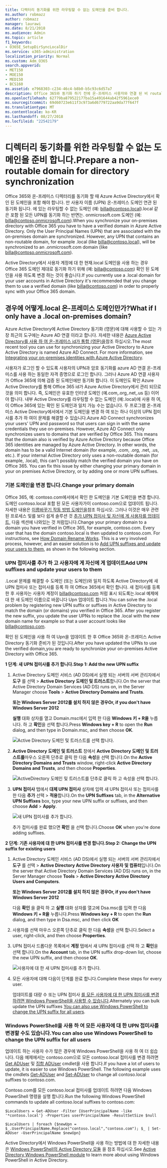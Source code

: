 ```yaml
---
title: 디렉터리 동기화를 위한 라우팅할 수 없는 도메인을 준비 합니다.
ms.author: robmazz
author: robmazz
manager: laurawi
ms.date: 8/21/2018
ms.audience: Admin
ms.topic: article
f1_keywords:
- O365E_SetupDirSyncLocalDir
ms.service: o365-administration
localization_priority: Normal
ms.custom: Adm_O365
search.appverid:
- MET150
- MOE150
- MED150
- BCS160
ms.assetid: e7968303-c234-46c4-b8b0-b5c93c6d57a7
description: Office 365와 동기화 하기 전에 온-프레미스 사용자와 연결 된 비 routale 도메인을 사용 하는 경우 취해야 할 조치에 대해 알아봅니다.
ms.openlocfilehash: 62779ba879522177ba15a491644ab42f5961ece0
ms.sourcegitcommit: 69d60723e611f3c973a6d6779722aa9da77f647f
ms.translationtype: MT
ms.contentlocale: ko-KR
ms.lasthandoff: 08/27/2018
ms.locfileid: "22542179"
---
```

# <a name="prepare-a-non-routable-domain-for-directory-synchronization"></a><span data-ttu-id="fd9b4-103">디렉터리 동기화를 위한 라우팅할 수 없는 도메인을 준비 합니다.</span><span class="sxs-lookup"><span data-stu-id="fd9b4-103">Prepare a non-routable domain for directory synchronization</span></span>
<span data-ttu-id="fd9b4-p101">Office 365와 온-프레미스 디렉터리를 동기화 할 때 Azure Active Directory에서 확인 된 도메인을 포함 해야 합니다. 만 사용자 이름 (UPN) 온-프레미스 도메인 연관 된 동기화 됩니다. 에 있는 라우팅할 수 없는 도메인 (예: billa@contoso.local).local 같은 포함 된 모든 UPN를 동기화 하는 반면는. onmicrosoft.com 도메인 (예: billa@contoso.onmicrosoft.com).</span><span class="sxs-lookup"><span data-stu-id="fd9b4-p101">When you synchronize your on-premises directory with Office 365 you have to have a verified domain in Azure Active Directory. Only the User Principal Names (UPN) that are associated with the on-premises domain are synchronized. However, any UPN that contains an non-routable domain, for example .local (like billa@contoso.local), will be synchronized to an .onmicrosoft.com domain (like billa@contoso.onmicrosoft.com).</span></span> 

<span data-ttu-id="fd9b4-107">Active Directory에서 사용자 계정에 대 한 현재.local 도메인을 사용 하는 경우 Office 365 도메인 제대로 동기화 하기 위해 (예: billa@contoso.com) 확인 된 도메인을 사용 하도록 변경 하는 것이 좋습니다.</span><span class="sxs-lookup"><span data-stu-id="fd9b4-107">If you currently use a .local domain for your user accounts in Active Directory it's recommended that you change them to use a verified domain (like billa@contoso.com) in order to properly sync with your Office 365 domain.</span></span>
  
## <a name="what-if-i-only-have-a-local-on-premises-domain"></a><span data-ttu-id="fd9b4-108">경우에 어떻게.local 온-프레미스 도메인만가?</span><span class="sxs-lookup"><span data-stu-id="fd9b4-108">What if I only have a .local on-premises domain?</span></span>

<span data-ttu-id="fd9b4-p102">Azure Active Directory에 Active Directory 동기화 (영문)에 대해 사용할 수 있는 가장 최근의 도구에는 Azure AD 연결 이라고 합니다. 자세한 내용은 [Azure Active Directory를 사용 하 여 온-프레미스 id가 통합 (영문)을](https://go.microsoft.com/fwlink/p/?LinkId=624168)참조 하십시오.</span><span class="sxs-lookup"><span data-stu-id="fd9b4-p102">The most recent tool you can use for synchronizing your Active Directory to Azure Active Directory is named Azure AD Connect. For more information, see [Integrating your on-premises identities with Azure Active Directory](https://go.microsoft.com/fwlink/p/?LinkId=624168).</span></span>
  
<span data-ttu-id="fd9b4-p103">사용자가 로그인 할 수 있도록 사용자의 UPN과 암호 동기화를 azure AD 연결 온-프레미스를 사용 하는 동일한 자격 증명으로 로그인 합니다. 그러나 Azure AD 연결 사용자가 Office 365에 의해 검증 된 도메인에만 동기화 합니다. 이 도메인도 확인 Azure Active Directory를 통해 Office 365 id가 Azure Active Directory에서 관리 되므로 것을 의미 합니다. 즉, 도메인은 유효한 인터넷 도메인 (예.com,.org,.net,.us 등) 이어야 합니다. 내부 Active Directory를 라우팅할 수 없는 도메인 (예:.local)에 사용 하 여,이 Office 365에 있는 확인 된 도메인과 일치 가능 수는 없습니다. 두 프로그램 온-프레미스 Active Directory에서에서 기본 도메인을 변경 하 여 또는 하나 이상의 UPN 접미사를 추가 하 여이 문제를 해결할 수 있습니다.</span><span class="sxs-lookup"><span data-stu-id="fd9b4-p103">Azure AD Connect synchronizes your users' UPN and password so that users can sign in with the same credentials they use on-premises. However, Azure AD Connect only synchronizes users to domains that are verified by Office 365. This means that the domain also is verified by Azure Active Directory because Office 365 identities are managed by Azure Active Directory. In other words, the domain has to be a valid Internet domain (for example, .com, .org, .net, .us, etc.). If your internal Active Directory only uses a non-routable domain (for example, .local), this can't possibly match the verified domain you have on Office 365. You can fix this issue by either changing your primary domain in your on premises Active Directory, or by adding one or more UPN suffixes.</span></span>
  
### <a name="change-your-primary-domain"></a><span data-ttu-id="fd9b4-117">**기본 도메인을 변경 합니다.**</span><span class="sxs-lookup"><span data-stu-id="fd9b4-117">**Change your primary domain**</span></span>

<span data-ttu-id="fd9b4-p104">Office 365, 예: contoso.com에서에서 확인 한 도메인을 기본 도메인을 변경 합니다. 도메인 contoso.local 포함 된 모든 사용자가이 contoso.com으로 업데이트 됩니다. 자세한 내용은 [이름바꾸기 작동 방법 도메인을](https://go.microsoft.com/fwlink/p/?LinkId=624174)참조 하십시오. 그러나 이것은 매우 관련 된 프로세스 및를 보다 쉽게 솔루션 것 [추가 UPN 접미사 및 자신에 게 사용자를 업데이트](prepare-a-non-routable-domain-for-directory-synchronization.md#bk_register), 다음 섹션에 나와있는 것 처럼입니다.</span><span class="sxs-lookup"><span data-stu-id="fd9b4-p104">Change your primary domain to a domain you have verified in Office 365, for example, contoso.com. Every user that has the domain contoso.local is then updated to contoso.com. For instructions, see [How Domain Rename Works](https://go.microsoft.com/fwlink/p/?LinkId=624174). This is a very involved process, however, and an easier solution is to [Add UPN suffixes and update your users to them](prepare-a-non-routable-domain-for-directory-synchronization.md#bk_register), as shown in the following section.</span></span>
  
### <a name="add-upn-suffixes-and-update-your-users-to-them"></a><span data-ttu-id="fd9b4-122">**UPN 접미사를 추가 하 고 사용자에 게 자신에 게 업데이트**</span><span class="sxs-lookup"><span data-stu-id="fd9b4-122">**Add UPN suffixes and update your users to them**</span></span>

<span data-ttu-id="fd9b4-p105">.Local 문제를 해결할 수 도메인 (또는 도메인)와 일치 하도록 Active Directory에 새 UPN 접미사 또는 접미사를 등록 하 여 Office 365에서 확인 합니다. 새 접미사를 등록 한 후 사용자는 사용자 계정이 billa@contoso.com 처럼 표시 되도록는.local 예제에 대 한 새 도메인 이름으로 바꿉니다 Upn 업데이트 합니다.</span><span class="sxs-lookup"><span data-stu-id="fd9b4-p105">You can solve the .local problem by registering new UPN suffix or suffixes in Active Directory to match the domain (or domains) you verified in Office 365. After you register the new suffix, you update the user UPNs to replace the .local with the new domain name for example so that a user account looks like billa@contoso.com.</span></span>
  
<span data-ttu-id="fd9b4-125">확인 된 도메인을 사용 하 여 Upn을 업데이트 한 후 Office 365와 온-프레미스 Active Directory 동기화 준비가 된 것입니다.</span><span class="sxs-lookup"><span data-stu-id="fd9b4-125">After you have updated the UPNs to use the verified domain,you are ready to synchronize your on-premises Active Directory with Office 365.</span></span>
  
 <span data-ttu-id="fd9b4-126">**1 단계: 새 UPN 접미사를 추가 합니다.**</span><span class="sxs-lookup"><span data-stu-id="fd9b4-126">**Step 1: Add the new UPN suffix**</span></span>
  
1. <span data-ttu-id="fd9b4-127">Active Directory 도메인 서비스 (AD DS)에서 실행 되는 서버의 서버 관리자에서 **도구** 를 선택 \> **Active Directory 도메인 및 트러스트**합니다.</span><span class="sxs-lookup"><span data-stu-id="fd9b4-127">On the server that Active Directory Domain Services (AD DS) runs on, in the Server Manager choose **Tools** \> **Active Directory Domains and Trusts**.</span></span>
    
    <span data-ttu-id="fd9b4-128">**또는 Windows Server 2012를 설치 하지 않은 경우**</span><span class="sxs-lookup"><span data-stu-id="fd9b4-128">**Or, if you don't have Windows Server 2012**</span></span>
    
    <span data-ttu-id="fd9b4-129">**실행** 대화 상자를 열고 Domain.msc에서 입력 한 다음 **Windows 키 + R을** 누릅니다. 하 고 **확인**을 선택 합니다.</span><span class="sxs-lookup"><span data-stu-id="fd9b4-129">Press **Windows key + R** to open the **Run** dialog, and then type in Domain.msc, and then choose **OK**.</span></span>
    
    ![Active Directory 도메인 및 트러스트를 선택 합니다.](media/46b6e007-9741-44af-8517-6f682e0ac974.png)
  
2. <span data-ttu-id="fd9b4-131">**Active Directory 도메인 및 트러스트** 창에서 **Active Directory 도메인 및 트러스트를**마우스 오른쪽 단추로 클릭 한 다음 **속성**을 선택 합니다.</span><span class="sxs-lookup"><span data-stu-id="fd9b4-131">On the **Active Directory Domains and Trusts** window, right-click **Active Directory Domains and Trusts**, and then choose **Properties**.</span></span>
    
    ![ActiveDirectory 도메인 및 트러스트를 단추로 클릭 하 고 속성을 선택 합니다.](media/39d20812-ffb5-4ba9-8d7b-477377ac360d.png)
  
3. <span data-ttu-id="fd9b4-133">**UPN 접미사** 탭에서 **대체 UPN 접미사** 상자에 입력 새 UPN 접미사 또는 접미사를 한 다음 **추가** 선택 \> **적용**합니다.</span><span class="sxs-lookup"><span data-stu-id="fd9b4-133">On the **UPN Suffixes** tab, in the **Alternative UPN Suffixes** box, type your new UPN suffix or suffixes, and then choose **Add** \> **Apply**.</span></span>
    
    ![새 UPN 접미사를 추가 합니다.](media/a4aaf919-7adf-469a-b93f-83ef284c0915.PNG)
  
    <span data-ttu-id="fd9b4-135">추가 접미사를 완료 했으면 **확인** 을 선택 합니다.</span><span class="sxs-lookup"><span data-stu-id="fd9b4-135">Choose **OK** when you're done adding suffixes.</span></span> 
    
 <span data-ttu-id="fd9b4-136">**2 단계: 기존 사용자에 대 한 UPN 접미사를 변경 합니다.**</span><span class="sxs-lookup"><span data-stu-id="fd9b4-136">**Step 2: Change the UPN suffix for existing users**</span></span>
  
1. <span data-ttu-id="fd9b4-137">Active Directory 도메인 서비스 (AD DS)에서 실행 되는 서버의 서버 관리자에서 **도구** 를 선택 \> **Active Directory Active Directory 사용자 및 컴퓨터**입니다.</span><span class="sxs-lookup"><span data-stu-id="fd9b4-137">On the server that Active Directory Domain Services (AD DS) runs on, in the Server Manager choose **Tools** \> **Active Directory Active Directory Users and Computers**.</span></span>
    
    <span data-ttu-id="fd9b4-138">**또는 Windows Server 2012를 설치 하지 않은 경우**</span><span class="sxs-lookup"><span data-stu-id="fd9b4-138">**Or, if you don't have Windows Server 2012**</span></span>
    
    <span data-ttu-id="fd9b4-139">다음 **확인** 을 클릭 하 고 **실행** 대화 상자를 열고에 Dsa.msc를 입력 한 다음 **Windows 키 + R을** 누릅니다.</span><span class="sxs-lookup"><span data-stu-id="fd9b4-139">Press **Windows key + R** to open the **Run** dialog, and then type in Dsa.msc, and then click **OK**</span></span>
    
2. <span data-ttu-id="fd9b4-140">사용자를 선택 마우스 오른쪽 단추로 클릭 한 다음 **속성**을 선택 합니다.</span><span class="sxs-lookup"><span data-stu-id="fd9b4-140">Select a user, right-click, and then choose **Properties**.</span></span>
    
3. <span data-ttu-id="fd9b4-141">UPN 접미사 드롭다운 목록에서 **계정** 탭에서 새 UPN 접미사를 선택 하 고 **확인**을 선택 합니다.</span><span class="sxs-lookup"><span data-stu-id="fd9b4-141">On the **Account** tab, in the UPN suffix drop-down list, choose the new UPN suffix, and then choose **OK**.</span></span>
    
    ![사용자에 대 한 새 UPN 접미사를 추가 합니다.](media/54876751-49f0-48cc-b864-2623c4835563.png)
  
4. <span data-ttu-id="fd9b4-143">모든 사용자에 대해 다음이 단계를 완료 합니다.</span><span class="sxs-lookup"><span data-stu-id="fd9b4-143">Complete these steps for every user.</span></span>
    
    <span data-ttu-id="fd9b4-144">업데이트를 대량 수 또는 UPN 접미사 [를 모든 사용자에 대 한 UPN 접미사를 변경 하려면 Windows PowerShell을 사용할 수 있습니다](prepare-a-non-routable-domain-for-directory-synchronization.md#BK_Posh).</span><span class="sxs-lookup"><span data-stu-id="fd9b4-144">Alternately you can bulk update the UPN suffixes [You can also use Windows PowerShell to change the UPN suffix for all users](prepare-a-non-routable-domain-for-directory-synchronization.md#BK_Posh).</span></span>
    
### <a name="you-can-also-use-windows-powershell-to-change-the-upn-suffix-for-all-users"></a><span data-ttu-id="fd9b4-145">**Windows PowerShell을 사용 하 여 모든 사용자에 대 한 UPN 접미사를 변경할 수도 있습니다.**</span><span class="sxs-lookup"><span data-stu-id="fd9b4-145">**You can also use Windows PowerShell to change the UPN suffix for all users**</span></span>

<span data-ttu-id="fd9b4-p106">업데이트 하는 사용자 수가 많은 경우에 Windows PowerShell을 사용 하 여 더 쉽습니다. 다음 예제에서는 contoso.com으로 모든 contoso.local 접미사를 변경 하려면 [Get ADUser](https://go.microsoft.com/fwlink/p/?LinkId=624312) 및 [집합 ADUser](https://go.microsoft.com/fwlink/p/?LinkId=624313) cmdlet을 사용 합니다.</span><span class="sxs-lookup"><span data-stu-id="fd9b4-p106">If you have a lot of users to update, it is easier to use Windows PowerShell. The following example uses the cmdlets [Get-ADUser](https://go.microsoft.com/fwlink/p/?LinkId=624312) and [Set-ADUser](https://go.microsoft.com/fwlink/p/?LinkId=624313) to change all contoso.local suffixes to contoso.com.</span></span> 

<span data-ttu-id="fd9b4-148">Contoso.com를 모든 contoso.local 접미사를 업데이트 하려면 다음 Windows PowerShell 명령을 실행 합니다.</span><span class="sxs-lookup"><span data-stu-id="fd9b4-148">Run the following Windows PowerShell commands to update all contoso.local suffixes to contoso.com:</span></span>
    
  ```
  $LocalUsers = Get-ADUser -Filter {UserPrincipalName -like '*contoso.local'} -Properties userPrincipalName -ResultSetSize $null
  ```

  ```
  $LocalUsers | foreach {$newUpn = $_.UserPrincipalName.Replace("contoso.local","contoso.com"); $_ | Set-ADUser -UserPrincipalName $newUpn}
  ```
<span data-ttu-id="fd9b4-149">Active Directory에서 Windows PowerShell을 사용 하는 방법에 대 한 자세한 내용은 [Windows PowerShell의 Active Directory 모듈](https://go.microsoft.com/fwlink/p/?LinkId=624314) 을 참조 하십시오.</span><span class="sxs-lookup"><span data-stu-id="fd9b4-149">See [Active Directory Windows PowerShell module](https://go.microsoft.com/fwlink/p/?LinkId=624314) to learn more about using Windows PowerShell in Active Directory.</span></span> 

